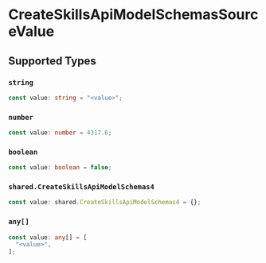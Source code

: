 # CreateSkillsApiModelSchemasSourceValue


## Supported Types

### `string`

```typescript
const value: string = "<value>";
```

### `number`

```typescript
const value: number = 4317.6;
```

### `boolean`

```typescript
const value: boolean = false;
```

### `shared.CreateSkillsApiModelSchemas4`

```typescript
const value: shared.CreateSkillsApiModelSchemas4 = {};
```

### `any[]`

```typescript
const value: any[] = [
  "<value>",
];
```

